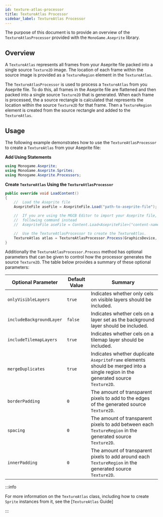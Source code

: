 ```yaml
---
id: texture-atlas-processor
title: TextureAtlas Processor
sidebar_label: TextureAtlas Processor
---
```


The purpose of this document is to provide an overview of the `TextureAtlasProcessor` provided with the `MonoGame.Aseprite` library.

## Overview

A `TextureAtlas` represents all frames from your Aseprite file packed into a single source `Texture2D` image. The location of each frame within the source image is provided as a `TextureRegion` element in the `TextureAtlas`.

The `TextureAtlasProcessor` is used to process a `TextureAtlas` from you Aseprite file. To do this, all frames in the Aseprite file are flattened and then packed into a single source `Texture2D` that is generated. When each frame is processed, the a source rectangle is calculated that represents the location within the source `Texture2D` for that frame. Then a `TextureRegion` element is created from the source rectangle and added to the `TextureAtlas`.

## Usage

The following example demonstrates how to use the `TextureAtlasProcessor` to create a `TextureAtlas` from your Aseprite file:

**Add Using Statements**

```cs
using Monogame.Aseprite;
using MonoGame.Aseprite.Sprites;
using Monogame.Aseprite.Processors;
```

**Create `TextureAtlas` Using the `TextureAtlasProcessor`**

```cs
public override void LoadContent()
{
    //  Load the Aseprite file
    AsepriteFile aseFile = AsepriteFile.Load("path-to-aseprite-file");

    //  If you are using the MGCB Editor to import your Aseprite file, use the
    //  following command instead
    //  AsepriteFile aseFile = Content.Load<AsepriteFile>("content-name");

    //  Use the TextureAtlasProcessor to create the TextureAtlas.
    TextureAtlas atlas = TextureAtlasProcessor.Process(GraphicsDevice, aseFile);
}
```

Additionally the `TextureAtlasProcessor.Process` method has optional parameters that can be given to control how the processor generates the source `Texture2D`. The table below provides a summary of these optional parameters:

| Optional Parameter       | Default Value | Summary                                                                                                                         |
| ------------------------ | ------------- | ------------------------------------------------------------------------------------------------------------------------------- |
| `onlyVisibleLayers`      | `true`        | Indicates whether only cels on visible layers should be included.                                                               |
| `includeBackgroundLayer` | `false`       | Indicates whether cels on a layer set as the background layer should be included.                                               |
| `includeTilemapLayers`   | `true`        | Indicates whether cels on a tilemap layer should be included.                                                                   |
| `mergeDuplicates`        | `true`        | Indicates whether duplicate `AsepriteFrame` elements should be merged into a single region in the generated source `Texture2D`. |
| `borderPadding`          | `0`           | The amount of transparent pixels to add to the edges of the generated source `Texture2D`.                                       |
| `spacing`                | `0`           | The amount of transparent pixels to add between each `TextureRegion` in the generated source `Texture2D`.                       |
| `innerPadding`           | `0`           | The amount of transparent pixels to add around each `TextureRegion` in the generated source `Texture2D`.                        |

:::info

For more information on the `TextureAtlas` class, including how to create `Sprite` instances from it, see the [`TextureAtlas` Guide]

:::
